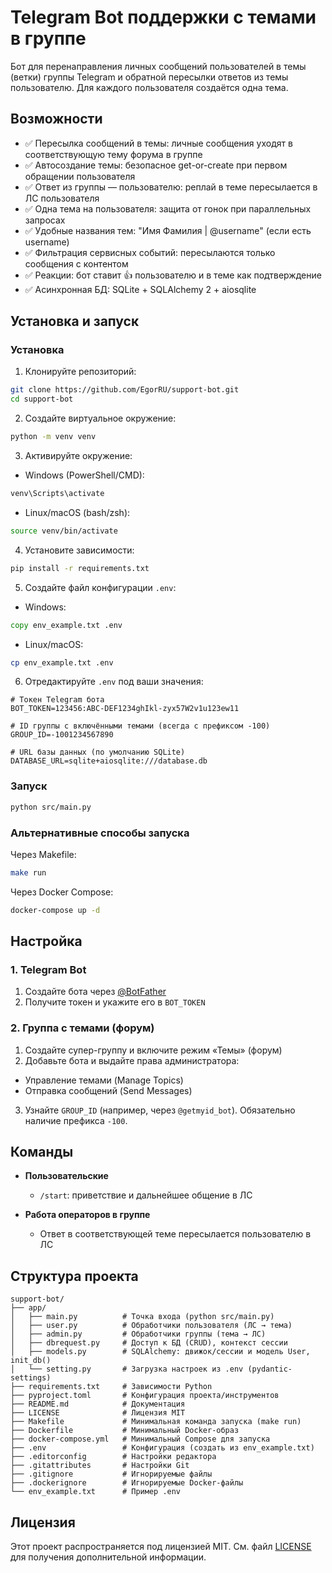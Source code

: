 # Telegram Bot поддержки с темами в группе

Бот для перенаправления личных сообщений пользователей в темы (ветки) группы Telegram и обратной пересылки ответов из темы пользователю. Для каждого пользователя создаётся одна тема.

## Возможности

- ✅ Пересылка сообщений в темы: личные сообщения уходят в соответствующую тему форума в группе
- ✅ Автосоздание темы: безопасное get-or-create при первом обращении пользователя
- ✅ Ответ из группы — пользователю: реплай в теме пересылается в ЛС пользователя
- ✅ Одна тема на пользователя: защита от гонок при параллельных запросах
- ✅ Удобные названия тем: "Имя Фамилия | @username" (если есть username)
- ✅ Фильтрация сервисных событий: пересылаются только сообщения с контентом
- ✅ Реакции: бот ставит 👍 пользователю и в теме как подтверждение
- ✅ Асинхронная БД: SQLite + SQLAlchemy 2 + aiosqlite

## Установка и запуск

### Установка

1. Клонируйте репозиторий:
```bash
git clone https://github.com/EgorRU/support-bot.git
cd support-bot
```

2. Создайте виртуальное окружение:
```bash
python -m venv venv
```

3. Активируйте окружение:
- Windows (PowerShell/CMD):
```cmd
venv\Scripts\activate
```
- Linux/macOS (bash/zsh):
```bash
source venv/bin/activate
```

4. Установите зависимости:
```bash
pip install -r requirements.txt
```

5. Создайте файл конфигурации `.env`:
- Windows:
```cmd
copy env_example.txt .env
```
- Linux/macOS:
```bash
cp env_example.txt .env
```

6. Отредактируйте `.env` под ваши значения:
```env
# Токен Telegram бота
BOT_TOKEN=123456:ABC-DEF1234ghIkl-zyx57W2v1u123ew11

# ID группы с включёнными темами (всегда с префиксом -100)
GROUP_ID=-1001234567890

# URL базы данных (по умолчанию SQLite)
DATABASE_URL=sqlite+aiosqlite:///database.db
```

### Запуск
```bash
python src/main.py
```

### Альтернативные способы запуска

Через Makefile:
```bash
make run
```

Через Docker Compose:
```bash
docker-compose up -d
```

## Настройка

### 1. Telegram Bot

1) Создайте бота через [@BotFather](https://t.me/BotFather)
2) Получите токен и укажите его в `BOT_TOKEN`

### 2. Группа с темами (форум)

1) Создайте супер-группу и включите режим «Темы» (форум)
2) Добавьте бота и выдайте права администратора:
- Управление темами (Manage Topics)
- Отправка сообщений (Send Messages)
3) Узнайте `GROUP_ID` (например, через `@getmyid_bot`). Обязательно наличие префикса `-100`.

## Команды

- **Пользовательские**
  - `/start`: приветствие и дальнейшее общение в ЛС

- **Работа операторов в группе**
  - Ответ в соответствующей теме пересылается пользователю в ЛС

## Структура проекта

```
support-bot/
├── app/
│   ├── main.py          # Точка входа (python src/main.py)
│   ├── user.py          # Обработчики пользователя (ЛС → тема)
│   ├── admin.py         # Обработчики группы (тема → ЛС)
│   ├── dbrequest.py     # Доступ к БД (CRUD), контекст сессии
│   ├── models.py        # SQLAlchemy: движок/сессии и модель User, init_db()
│   └── setting.py       # Загрузка настроек из .env (pydantic-settings)
├── requirements.txt     # Зависимости Python
├── pyproject.toml       # Конфигурация проекта/инструментов
├── README.md            # Документация
├── LICENSE              # Лицензия MIT
├── Makefile             # Минимальная команда запуска (make run)
├── Dockerfile           # Минимальный Docker-образ
├── docker-compose.yml   # Минимальный Compose для запуска
├── .env                 # Конфигурация (создать из env_example.txt)
├── .editorconfig        # Настройки редактора
├── .gitattributes       # Настройки Git
├── .gitignore           # Игнорируемые файлы
├── .dockerignore        # Игнорируемые Docker-файлы
└── env_example.txt      # Пример .env
```

## Лицензия

Этот проект распространяется под лицензией MIT. См. файл [LICENSE](LICENSE) для получения дополнительной информации.